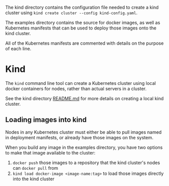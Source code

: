 The kind directory contains the configuration file needed to create a kind cluster using `kind create cluster --config kind-config.yaml`.

The examples directory contains the source for docker images, as well as Kubernetes manifests that can be used to deploy those images onto the kind cluster.

All of the Kubernetes manifests are commented with details on the purpose of each line.

# Kind
The `kind` command line tool can create a Kubernetes cluster using local docker containers for nodes, rather than actual servers in a cluster.

See the kind directory [README.md](kind/README.md) for more details on creating a local kind cluster.

## Loading images into kind
Nodes in any Kubernetes cluster must either be able to pull images named in deployment manifests, or already have those images on the system.

When you build any image in the examples directory, you have two options to make that image available to the cluster:

1. `docker push` those images to a repository that the kind cluster's nodes can `docker pull` from
2. `kind load docker-image <image-name:tag>` to load those images directly into the kind cluster
